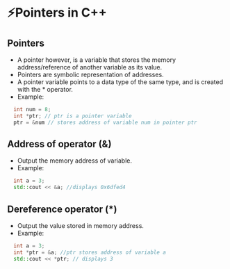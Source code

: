 # ⚡Pointers in C++

## Pointers

- A pointer however, is a variable that stores the memory address/reference of another variable as its value.
- Pointers are symbolic representation of addresses.
- A pointer variable points to a data type of the same type, and is created with the \* operator.
- Example:

```cpp
  int num = 8;
  int *ptr; // ptr is a pointer variable
  ptr = &num // stores address of variable num in pointer ptr
```

## Address of operator (&)

- Output the memory address of variable.
- Example:

```cpp
  int a = 3;
  std::cout << &a; //displays 0x6dfed4
```

## Dereference operator (\*)

- Output the value stored in memory address.
- Example:

```cpp
  int a = 3;
  int *ptr = &a; //ptr stores address of variable a
  std::cout << *ptr; // displays 3
```
